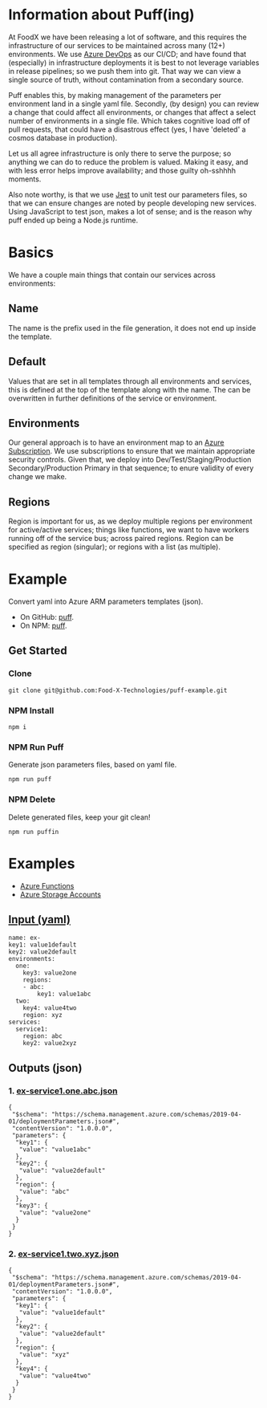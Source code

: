 # Information about Puff(ing)
At FoodX we have been releasing a lot of software, and this requires the infrastructure of our services to be maintained across many (12+) environments. We use [Azure DevOps](https://dev.azure.com) as our CI/CD; and have found that (especially) in infrastructure deployments it is best to not leverage variables in release pipelines; so we push them into git. That way we can view a single source of truth, without contamination from a secondary source.

Puff enables this, by making management of the parameters per environment land in a single yaml file. Secondly, (by design) you can review a change that could affect all environments, or changes that affect a select number of environments in a single file. Which takes cognitive load off of pull requests, that could have a disastrous effect (yes, I have 'deleted' a cosmos database in production).

Let us all agree infrastructure is only there to serve the purpose; so anything we can do to reduce the problem is valued. Making it easy, and with less error helps improve availability; and those guilty oh-sshhhh moments.

Also note worthy, is that we use [Jest](https://www.npmjs.com/package/jest) to unit test our parameters files, so that we can ensure changes are noted by people developing new services. Using JavaScript to test json, makes a lot of sense; and is the reason why puff ended up being a Node.js runtime.

# Basics
We have a couple main things that contain our services across environments:

## Name
The name is the prefix used in the file generation, it does not end up inside the template.

## Default
Values that are set in all templates through all environments and services, this is defined at the top of the template along with the name. The can be overwritten in further definitions of the service or environment.

## Environments
Our general approach is to have an environment map to an [Azure Subscription](https://docs.microsoft.com/en-us/azure/cost-management-billing/manage/create-subscription). We use subscriptions to ensure that we maintain appropriate security controls. Given that, we deploy into Dev/Test/Staging/Production Secondary/Production Primary in that sequence; to enure validity of every change we make.

## Regions
Region is important for us, as we deploy multiple regions per environment for active/active services; things like functions, we want to have workers running off of the service bus; across paired regions. Region can be specified as region (singular); or regions with a list (as multiple).

# Example
Convert yaml into Azure ARM parameters templates (json).
- On GitHub: [puff](https://github.com/Food-X-Technologies/puff).
- On NPM: [puff](https://www.npmjs.com/package/@foodx/puff).

## Get Started
### Clone
```
git clone git@github.com:Food-X-Technologies/puff-example.git
```
### NPM Install
```
npm i
```
### NPM Run Puff
Generate json parameters files, based on yaml file.
```
npm run puff
```
### NPM Delete
Delete generated files, keep your git clean!
```
npm run puffin
```

# Examples
- [Azure Functions](https://github.com/Food-X-Technologies/puff-example/tree/main/function)
- [Azure Storage Accounts](https://github.com/Food-X-Technologies/puff-example/tree/main/storage-account)

## [Input (yaml)](https://github.com/Food-X-Technologies/puff-example/blob/main/example-simple/example.yml)
```
name: ex-
key1: value1default
key2: value2default
environments:
  one:
    key3: value2one
    regions:
    - abc:
        key1: value1abc
  two:
    key4: value4two
    region: xyz
services:
  service1:
    region: abc
    key2: value2xyz
```

## Outputs (json)
### 1. [ex-service1.one.abc.json](https://github.com/Food-X-Technologies/puff-example/blob/main/example-simple/ex-service1.one.abc.json)
```
{
 "$schema": "https://schema.management.azure.com/schemas/2019-04-01/deploymentParameters.json#",
 "contentVersion": "1.0.0.0",
 "parameters": {
  "key1": {
   "value": "value1abc"
  },
  "key2": {
   "value": "value2default"
  },
  "region": {
   "value": "abc"
  },
  "key3": {
   "value": "value2one"
  }
 }
}
```
### 2. [ex-service1.two.xyz.json](https://github.com/Food-X-Technologies/puff-example/blob/main/example-simple/ex-service1.two.xyz.json)
```
{
 "$schema": "https://schema.management.azure.com/schemas/2019-04-01/deploymentParameters.json#",
 "contentVersion": "1.0.0.0",
 "parameters": {
  "key1": {
   "value": "value1default"
  },
  "key2": {
   "value": "value2default"
  },
  "region": {
   "value": "xyz"
  },
  "key4": {
   "value": "value4two"
  }
 }
}
```